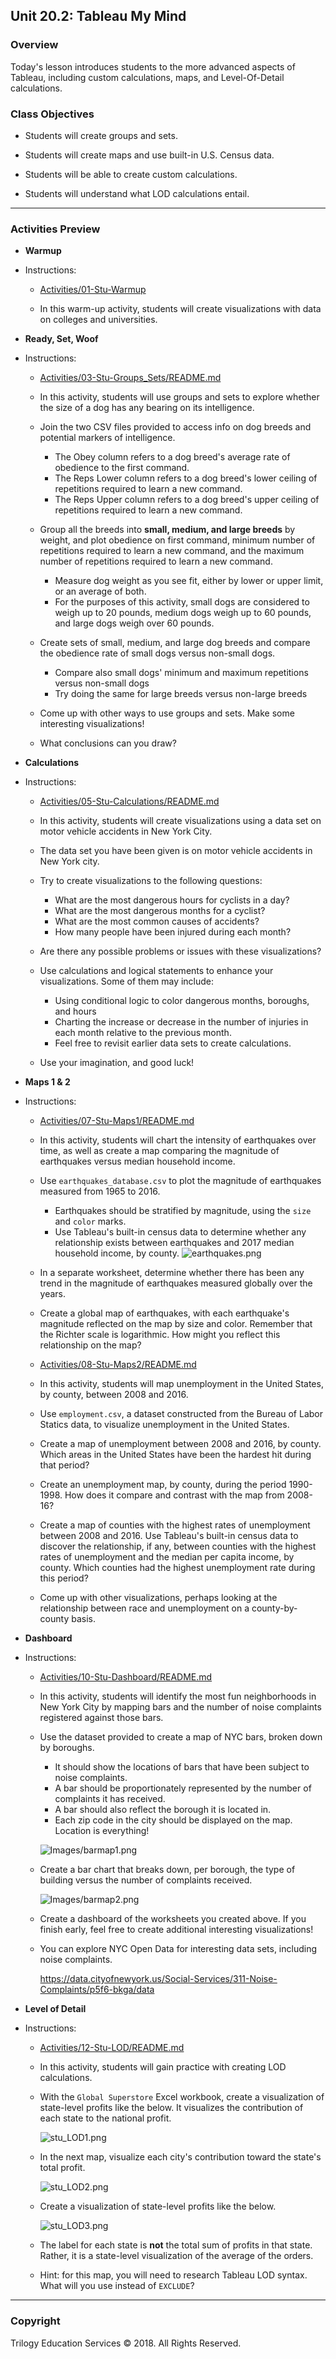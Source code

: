 ## Unit 20.2: Tableau My Mind

### Overview

Today's lesson introduces students to the more advanced aspects of Tableau, including custom calculations, maps, and Level-Of-Detail calculations.

### Class Objectives

* Students will create groups and sets.

* Students will create maps and use built-in U.S. Census data.

* Students will be able to create custom calculations.

* Students will understand what LOD calculations entail.

- - -

### Activities Preview

* **Warmup**

* Instructions:

  * [Activities/01-Stu-Warmup](Activities/01-Stu-Warmup/Unsolved/graduation_rates.twbx)

  * In this warm-up activity, students will create visualizations with data on colleges and universities.

* **Ready, Set, Woof**

* Instructions: 

  * [Activities/03-Stu-Groups_Sets/README.md](Activities/03-Stu-Groups_Sets/README.md)
  
  * In this activity, students will use groups and sets to explore whether the size of a dog has any bearing on its intelligence.

  * Join the two CSV files provided to access info on dog breeds and potential markers of intelligence.

    * The Obey column refers to a dog breed's average rate of obedience to the first command.
    * The Reps Lower column refers to a dog breed's lower ceiling of repetitions required to learn a new command.
    * The Reps Upper column refers to a dog breed's upper ceiling of repetitions required to learn a new command.

  * Group all the breeds into **small, medium, and large breeds** by weight, and plot obedience on first command, minimum number of repetitions required to learn a new command, and the maximum number of repetitions required to learn a new command. 

    * Measure dog weight as you see fit, either by lower or upper limit, or an average of both.
    * For the purposes of this activity, small dogs are considered to weigh up to 20 pounds, medium dogs weigh up to 60 pounds, and large dogs weigh over 60 pounds.

  * Create sets of small, medium, and large dog breeds and compare the obedience rate of small dogs versus non-small dogs.

    * Compare also small dogs' minimum and maximum repetitions versus non-small dogs
    * Try doing the same for large breeds versus non-large breeds

  * Come up with other ways to use groups and sets. Make some interesting visualizations!

  * What conclusions can you draw?

* **Calculations**

* Instructions:

  * [Activities/05-Stu-Calculations/README.md](Activities/05-Stu-Calculations/README.md)

  * In this activity, students will create visualizations using a data set on motor vehicle accidents in New York City.

  * The data set you have been given is on motor vehicle accidents in New York city.

  * Try to create visualizations to the following questions:

    * What are the most dangerous hours for cyclists in a day?
    * What are the most dangerous months for a cyclist?
    * What are the most common causes of accidents?
    * How many people have been injured during each month?

  * Are there any possible problems or issues with these visualizations?  

  * Use calculations and logical statements to enhance your visualizations. Some of them may include:

    * Using conditional logic to color dangerous months, boroughs, and hours
    * Charting the increase or decrease in the number of injuries in each month relative to the previous month.
    * Feel free to revisit earlier data sets to create calculations.

  * Use your imagination, and good luck!  

* **Maps 1 & 2**

* Instructions: 

  * [Activities/07-Stu-Maps1/README.md](Activities/07-Stu-Maps1/README.md)

  * In this activity, students will chart the intensity of earthquakes over time, as well as create a map comparing the magnitude of earthquakes versus median household income.

  * Use `earthquakes_database.csv` to plot the magnitude of earthquakes measured from 1965 to 2016.

    * Earthquakes should be stratified by magnitude, using the `size` and `color` marks. 
    * Use Tableau's built-in census data to determine whether any relationship exists between earthquakes and 2017 median household income, by county.
      ![earthquakes.png](Images/earthquakes.png)

  * In a separate worksheet, determine whether there has been any trend in the magnitude of earthquakes measured globally over the years. 

  * Create a global map of earthquakes, with each earthquake's magnitude reflected on the map by size and color. Remember that the Richter scale is logarithmic. How might you reflect this relationship on the map?

  * [Activities/08-Stu-Maps2/README.md](Activities/08-Stu-Maps2/README.md)

  * In this activity, students will map unemployment in the United States, by county, between 2008 and 2016.

  * Use `employment.csv`, a dataset constructed from the Bureau of Labor Statics data, to visualize unemployment in the United States.

  * Create a map of unemployment between 2008 and 2016, by county. Which areas in the United States have been the hardest hit during that period?

  * Create an unemployment map, by county, during the period 1990-1998. How does it compare and contrast with the map from 2008-16?

  * Create a map of counties with the highest rates of unemployment between 2008 and 2016. Use Tableau's built-in census data to discover the relationship, if any, between counties with the highest rates of unemployment and the median per capita income, by county. Which counties had the highest unemployment rate during this period?

  * Come up with other visualizations, perhaps looking at the relationship between race and unemployment on a county-by-county basis.


* **Dashboard**

* Instructions:

  * [Activities/10-Stu-Dashboard/README.md](Activities/10-Stu-Dashboard/README.md)

  * In this activity, students will identify the most fun neighborhoods in New York City by mapping bars and the number of noise complaints registered against those bars.

  * Use the dataset provided to create a map of NYC bars, broken down by boroughs. 

    * It should show the locations of bars that have been subject to noise complaints. 
    * A bar should be proportionately represented by the number of complaints it has received. 
    * A bar should also reflect the borough it is located in.
    * Each zip code in the city should be displayed on the map. Location is everything!

    ![Images/barmap1.png](Images/barmap1.png)

  * Create a bar chart that breaks down, per borough, the type of building versus the number of complaints received.

    ![Images/barmap2.png](Images/barmap2.png)

  * Create a dashboard of the worksheets you created above. If you finish early, feel free to create additional interesting visualizations!

  * You can explore NYC Open Data for interesting data sets, including noise complaints.

    <https://data.cityofnewyork.us/Social-Services/311-Noise-Complaints/p5f6-bkga/data>

* **Level of Detail**

* Instructions:

  * [Activities/12-Stu-LOD/README.md](Activities/12-Stu-LOD/README.md)

  * In this activity, students will gain practice with creating LOD calculations.

  * With the `Global Superstore` Excel workbook, create a visualization of state-level profits like the below. It visualizes the contribution of each state to the national profit.

    ![stu_LOD1.png](Images/stu_LOD1.png)

  * In the next map, visualize each city's contribution toward the state's total profit.

    ![stu_LOD2.png](Images/stu_LOD2.png)

  * Create a visualization of state-level profits like the below.

    ![stu_LOD3.png](Images/stu_LOD3.png)

  * The label for each state is **not** the total sum of profits in that state. Rather, it is a state-level visualization of the average of the orders.

  * Hint: for this map, you will need to research Tableau LOD syntax. What will you use instead of `EXCLUDE`?

- - -

### Copyright

Trilogy Education Services © 2018. All Rights Reserved.
